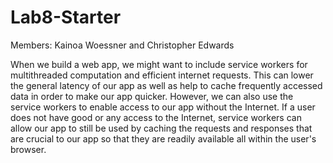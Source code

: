 # Lab8-Starter
Members: Kainoa Woessner and Christopher Edwards

When we build a web app, we might want to include service workers for multithreaded computation and efficient internet requests. This can lower the general latency of our app as well as help to cache frequently accessed data in order to make our app quicker. However, we can also use the service workers to enable access to our app without the Internet. If a user does not have good or any access to the Internet, service workers can allow our app to still be used by caching the requests and responses that are crucial to our app so that they are readily available all within the user's browser.